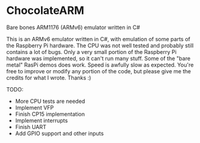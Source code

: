 # ChocolateARM
Bare bones ARM1176 (ARMv6) emulator written in C#

This is an ARMv6 emulator written in C#, with emulation of some parts of the Raspberry Pi hardware. The CPU was not well tested and probably still contains a lot of bugs. Only a very small portion of the Raspberry Pi hardware was implemented, so it can't run many stuff. Some of the "bare metal" RasPi demos does work. Speed is awfully slow as expected.
You're free to improve or modify any portion of the code, but please give me the credits for what I wrote. Thanks :)

TODO:

- More CPU tests are needed
- Implement VFP
- Finish CP15 implementation
- Implement interrupts
- Finish UART
- Add GPIO support and other inputs
